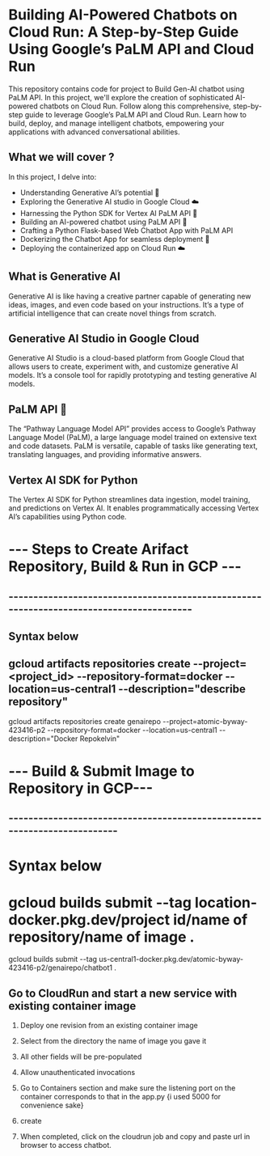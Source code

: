 # Building AI-Powered Chatbots on Cloud Run: A Step-by-Step Guide Using Google’s PaLM API and Cloud Run

This repository contains code for project to Build Gen-AI chatbot using PaLM API.
In this project, we'll explore the creation of sophisticated AI-powered chatbots on Cloud Run. Follow along this comprehensive, step-by-step guide to leverage Google’s PaLM API and Cloud Run. Learn how to build, deploy, and manage intelligent chatbots, empowering your applications with advanced conversational abilities.

## What we will cover ?

In this project, I delve into:

- Understanding Generative AI’s potential 🤖
- Exploring the Generative AI studio in Google Cloud ☁️
- Harnessing the Python SDK for Vertex AI PaLM API 🐍
- Building an AI-powered chatbot using PaLM API 🌴
- Crafting a Python Flask-based Web Chatbot App with PaLM API
- Dockerizing the Chatbot App for seamless deployment 🐳
- Deploying the containerized app on Cloud Run ☁️

## What is Generative AI

Generative AI is like having a creative partner capable of generating new ideas, images, and even code based on your instructions. It’s a type of artificial intelligence that can create novel things from scratch.

## Generative AI Studio in Google Cloud

Generative AI Studio is a cloud-based platform from Google Cloud that allows users to create, experiment with, and customize generative AI models. It’s a console tool for rapidly prototyping and testing generative AI models.

## PaLM API 🌴

The “Pathway Language Model API” provides access to Google’s Pathway Language Model (PaLM), a large language model trained on extensive text and code datasets. PaLM is versatile, capable of tasks like generating text, translating languages, and providing informative answers.

## Vertex AI SDK for Python

The Vertex AI SDK for Python streamlines data ingestion, model training, and predictions on Vertex AI. It enables programmatically accessing Vertex AI’s capabilities using Python code.

# --- Steps to Create Arifact Repository, Build & Run in GCP ---

## ----------------------------------------------------------------------------------------

## Syntax below

## gcloud artifacts repositories create <name of repository> --project=<project_id> --repository-format=docker --location=us-central1 --description="describe repository"

gcloud artifacts repositories create genairepo --project=atomic-byway-423416-p2 --repository-format=docker --location=us-central1 --description="Docker Repokelvin"

# --- Build & Submit Image to Repository in GCP---

## -------------------------------------------------------------------------

# Syntax below

# gcloud builds submit --tag location-docker.pkg.dev/project id/name of repository/name of image .

gcloud builds submit --tag us-central1-docker.pkg.dev/atomic-byway-423416-p2/genairepo/chatbot1 .

## Go to CloudRun and start a new service with existing container image

1. Deploy one revision from an existing container image

2. Select from the directory the name of image you gave it

3. All other fields will be pre-populated

4. Allow unauthenticated invocations

5. Go to Containers section and make sure the listening port on the container corresponds to that in the app.py {i used 5000 for convenience sake}

6. create

7. When completed, click on the cloudrun job and copy and paste url in browser to access chatbot.
